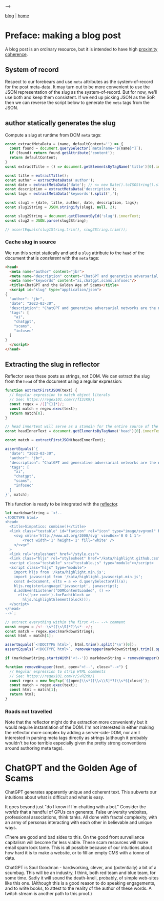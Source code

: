 <!--<!DOCTYPE html>
<head>
  <meta name="author" content="jbr">
  <meta name="description" content="ChatGPT and generative adversarial networks are the new frontier of scams">
  <meta name="keywords" content="ai,chatgpt,scams,infosec"/>
  <meta name="date" content="2023-03-30">
  <title>ChatGPT and the Golden Age of Scams</title>
  <link rel="stylesheet" href="/style.css">

  <!-- if testable: -->
  <link class="testable" id="favicon" rel="icon" type="image/svg+xml" href="data:image/svg+xml,
    <svg xmlns='http://www.w3.org/2000/svg' viewBox='0 0 1 1'>
        <rect width='1' height='1' fill='DodgerBlue' />
    </svg>"
  >
  <script class="testable" src="/testable.js" type="module"></script>

  <!-- if syntax highlighting: -->
  <link class="hljs" rel="stylesheet" href="/kata/highlight.github.css">
  <script class="hljs" type="module">
    import hljs from '/kata/highlight.min.js';
    import javascript from '/kata/highlight.javascript.min.js';
    const d=document, elts = a => d.querySelectorAll(a);
    hljs.registerLanguage('javascript', javascript);
    d.addEventListener('DOMContentLoaded', () =>
      elts('pre code').forEach(block =>
        hljs.highlightElement(block)));
  </script>

  <!-- slug generated from meta tags above during authoring. DO NOT MODIFY -->
  <script id="slug" type="application/json">
{
  "date": "2023-03-30",
  "author": "jbr",
  "description": "ChatGPT and generative adversarial networks are the new frontier of scams",
  "tags": [
    "ai",
    "chatgpt",
    "scams",
    "infosec"
  ]
}
  </script>
</head>-->

[blog](./index.md) | [home](/)

# Preface: making a blog post

A blog post is an ordinary resource, but it is intended to have high [proximity coherence](https://en.wikipedia.org/wiki/Proximity_coherence).

## System of record
Respect to our forebears and use `meta` attributes as the system-of-record for the post meta-data.
It may turn out to be more convenient to use the JSON representation of the slug as the system-of-record.
But for now, we'll use both and keep them consistent.
If we end up picking JSON as the SoR then we can reverse the script below to generate the `meta` tags from the JSON.

## author statically generates the slug
Compute a slug at runtime from DOM `meta` tags:
```js
const extractMetaData = (name, defaultContent='') => {
  const found = document.querySelector(`meta[name="${name}"]`);
  if (found) return found.getAttribute('content');
  return defaultContent;
}
const extractTitle = () => document.getElementsByTagName('title')[0].innerText;

const title = extractTitle();
const author = extractMetaData('author');
const date = extractMetaData('date'); // <= new Date().toISOString().slice(0, 10)
const description = extractMetaData('description');
const tags = extractMetaData('keywords').split(',');

const slug1 = {date, title, author, date, description, tags};
const slug1String = JSON.stringify(slug1, null, 2);

const slug2String = document.getElementById('slug').innerText;
const slug2 = JSON.parse(slug2String);

// assertEquals(slug1String.trim(), slug2String.trim());
```

### Cache slug in source

We run this script statically and add a `slug` attribute to the `head` of the document that is *consistent* with the `meta` tags:
```html
<head>
  <meta name="author" content="jbr">
  <meta name="description" content="ChatGPT and generative adversarial networks are the new frontier of scams">
  <meta name="keywords" content="ai,chatgpt,scams,infosec"/>
  <title>ChatGPT and the Golden Age of Scams</title>
  <script id="slug" type="application/json">
{
  "author": "jbr",
  "date": "2023-03-30",
  "description": "ChatGPT and generative adversarial networks are the new frontier of scams",
  "tags": [
    "ai",
    "chatgpt",
    "scams",
    "infosec"
  ]
}
  </script>
</head>
```

## Extracting the slug in reflector
Reflector sees these posts as strings, not DOM.
We can extract the slug from the `head` of the document using a regular expression:

```js
function extractFirstJSON(text) {
  // Regular expression to match object literals
  // See: https://regex101.com/r/fI3zK9/1
  const regex = /{[^{}]*}/;
  const match = regex.exec(text);
  return match[0];
}

// head innertext will serve as a standin for the entire source of the file.
const headInnerText = document.getElementsByTagName('head')[0].innerText;

const match = extractFirstJSON(headInnerText);

assertEquals(`{
  "date": "2023-03-30",
  "author": "jbr",
  "description": "ChatGPT and generative adversarial networks are the new frontier of scams",
  "tags": [
    "ai",
    "chatgpt",
    "scams",
    "infosec"
  ]
}`, match);
```
This function is ready to be integrated with the [reflector](/reflector.md).

```js
let markdownString = `<!--
<!DOCTYPE html>
<head>
  <title>Simpatico: combine()</title>
  <link class="testable" id="favicon" rel="icon" type="image/svg+xml" href="data:image/svg+xml,
    <svg xmlns='http://www.w3.org/2000/svg' viewBox='0 0 1 1'>
        <rect width='1' height='1' fill='white' />
    </svg>"
  >
  <link rel="stylesheet" href="/style.css">
  <link class="hljs" rel="stylesheet" href="/kata/highlight.github.css">
  <script class="testable" src="testable.js" type="module"></script>
  <script class="hljs" type="module">
    import hljs from '/kata/highlight.min.js';
    import javascript from '/kata/highlight.javascript.min.js';
    const d=document, elts = a => d.querySelectorAll(a);
    hljs.registerLanguage('javascript', javascript);
    d.addEventListener('DOMContentLoaded', () =>
      elts('pre code').forEach(block =>
        hljs.highlightElement(block)));
  </script>
</head>
-->`;

// extract everything within the first <!-- --> comment
const regex = /<!--\s*([\s\S]*?)\s*-->/;
const match = regex.exec(markdownString);
const html = match[1];

assertEquals(`<!DOCTYPE html>`, html.trim().split('\n')[0]);
assertEquals(`<!DOCTYPE html>`, removeWrapper(markdownString).trim().split('\n')[0]);

if (markdownString.startsWith('<!--')) markdownString = removeWrapper(markdownString);

function removeWrapper(text, open="<!--", close="-->") {
  // Regular expression to strip HTML comments
  // See: https://regex101.com/r/SvRZth/1
  const regex = new RegExp(`${open}\\s*([\\s\\S]*?)\\s*${close}`);
  const match = regex.exec(text);
  const html = match[1];
  return html;
}
```

### Roads not travelled
Note that the reflector might do the extraction more conveniently but it would require instantiation of the DOM. I'm not interested in either making the reflector more complex by adding a server-side-DOM, nor am I interested in parsing meta tags directly as strings (although it probably wouldn't be too terrible especially given the pretty strong conventions around authoring meta tags).

# ChatGPT and the Golden Age of Scams
ChatGPT generates apparently unique and coherent text.
This subverts our intuitions about what is difficult and what is easy.

It goes beyond just "do I know if I'm chatting with a bot."
Consider the *worlds* that a handful of GPUs can generate.
False university websites, professional associations, think tanks.
All done with fractal complexity, with an army of personas interacting with each other in believable and unique ways.

(There are good and bad sides to this. On the good front surveillance capitalism will become far less viable. These scam resources will make email spam look tame. This is all possible because of our intuitions about how hard it is to make a website, or to fill an empty CMS with a tonne of data.

ChatGPT is Saul Goodman - hardworking, clever, and (potentially) a bit of a scumbag.
This will be an industry, I think, both red team and blue team, for some time.
Sadly it will sound the death-knell, probably, of simple web-sites like this one.
(Although this is a good reason to do speaking engagements, and to write books, to attest to the reality of the author of these words. A twitch stream is another path to this proof.)
